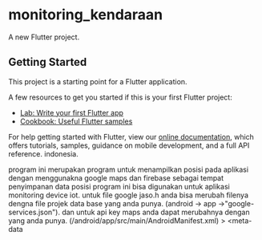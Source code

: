 # monitoring_kendaraan

A new Flutter project.

## Getting Started

This project is a starting point for a Flutter application.

A few resources to get you started if this is your first Flutter project:

- [Lab: Write your first Flutter app](https://flutter.dev/docs/get-started/codelab)
- [Cookbook: Useful Flutter samples](https://flutter.dev/docs/cookbook)

For help getting started with Flutter, view our
[online documentation](https://flutter.dev/docs), which offers tutorials,
samples, guidance on mobile development, and a full API reference.
indonesia.

program ini merupakan program untuk menampilkan posisi pada aplikasi dengan menggunakna google maps dan firebase sebagai tempat penyimpanan data posisi
program ini bisa digunakan untuk aplikasi monitoring device iot. 
untuk file google jaso.h anda bisa merubah filenya dengna file projek data base yang anda punya. (android -> app ->"google-services.json").
dan untuk api key maps anda dapat merubahnya dengan yang anda punya. (/android/app/src/main/AndroidManifest.xml) >
      <meta-data
          android:name="com.google.android.geo.API_KEY"
          android:value="change your value" />
        <meta-data
